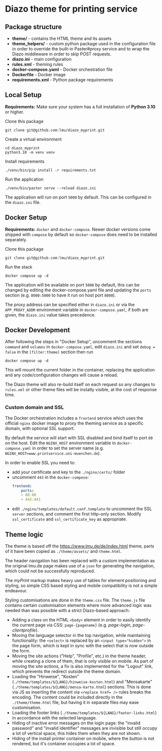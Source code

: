 # Diazo theme for printing service


## Package structure

* **theme/** - contains the HTML theme and its assets
* **theme_helpers/** - custom python package used in the configuration file in order to override the built-in Paster#proxy service and to wrap the Diazo middleware in order to skip POST requests.
* **diazo.ini** - main configuration
* **rules.xml** - theming rules
* **docker-compose.yaml** - Docker orchestration file
* **Dockerfile** - Docker image
* **requirements.xml** - Python package requirements

## Local Setup

**Requirements:** Make sure your system has a full installation of **Python 3.10** or higher.

Clone this package

```shell
git clone git@github.com:lmu/diazo_myprint.git
```

Create a virtual environment

```shell
cd diazo_myprint
python3.10 -m venv venv
```

Install requirements

```shell
./venv/bin/pip install -r requirements.txt
```


Run the application

```shell
./venv/bin/paster serve --reload diazo.ini
```

The application will run on port `5000` by default. This can be configured in the `diazo.ini` file.

## Docker Setup

**Requirements:** `docker` and `docker-compose`. Newer docker versions come shipped with `compose` by default so `docker-compose` does need to be installed separately.

Clone this package

```shell
git clone git@github.com:lmu/diazo_myprint.git
```

Run the stack

```shell
docker compose up -d
```

The application will be available on port `5000` by default, this can be changed by editing the docker-compose.yaml file and updating the `ports` section (e.g. `8080:5000` to have it run on host port `8080`).

The proxy address can be specified either in `diazo.ini` or via the `APP_PROXY_ADDR` environment variable in `docker-compose.yaml`, if both are given, the `diazo.ini` value takes precedence.

## Docker Development

After following the steps in "Docker Setup", uncomment the sections `command` and `volumes` in `docker-compose.yaml`, edit `diazo.ini` and set `debug = false` in the `[filter:theme]` section then run 

```shell
docker compose up -d
```

This will mount the current folder in the container, replacing the application and any code/configuration changes will cause a reload. 

The Diazo theme will also re-build itself on each request so any changes to `rules.xml` or other theme files will be instatly visible, at the cost of response time.

### Custom domain and SSL

The Docker orchestration includes a `frontend` service which uses the official `nginx` docker image to proxy the theming service as a specific domain, with optional SSL support. 

By default the service will start with SSL disabled and bind itself to port `80` on the host. Edit the `NGINX_HOST` environment variable in `docker-compose.yaml` in order to set the server name (e.g. `NGINX_HOST=www.printservice.uni-muenchen.de`).

In order to enable SSL you need to:
* add your certificate and key to the `./nginx/certs/` folder
* uncomment `443` in the `docker-compose`:
    ```yaml
    frontend:
        ports:
        - 80:80
        - 443:443
    ```
* edit `./nginx/templates/default.conf.template` to uncomment the SSL `server` sections, and comment the first http-only section. Modify `ssl_certificate` and `ssl_certificate_key` as appropriate.
## Theme logic

The theme is based off the https://www.lmu.de/de/index.html theme, parts of it have been copied as `./theme/assets/` and `theme.html`.

The header navigation has been replaced with a custom implementation as the original lmu.de page makes use of a `json` for generating the navigation, which could not be successfully reproduced.

The *myPrint* markup makes heavy use of tables for element positioning and styling, so simple CSS based styling and mobile compatibility is not a simple endeavour.

Styling customisations are done in the `theme.css` file. The `theme.js` file contains certain customisation elements where more advanced logic was needed than was possible with a strict Diazo-based approach:

* Adding a class on the HTML `<body>` element in order to easily identify the current page via CSS: `page-{pagename}` (e.g. *page-login*, *page-clientprofile*).
* Moving the language selector in the top navigation, while maintaining functionality: the `<select>` is replaced by an `<input type="hidden">` in the page form, which is kept in sync with the select that is now outside the form.
* Moving the site actions ("Help", "Profile", etc.) in the theme header, while creating a clone of them, that is only visible on mobile. As part of moving the site actions, a fix is also implemented for the "Logout" link, which prevents the redirect outside the theme domain.
* Loading the "Hinweise", "Kosten" (`./theme/templates/${LANG}/hinweise-kosten.html`) and "Mensakarte" (`./theme/templates/${LANG}/mensa-karte.html`) sections. This is done via JS as inserting the content via `<replace href= />` rules breaks the encoding. The content could be included directly in the `./theme/theme.html` file, but having it in separate files may ease customisation.
* Loading the footer links (`./theme/templates/${LANG}/footer-links.html`) in accordance with the selected language.
* Hiding of inactive error messages on the login page: the "invalid password" and "invalid identifier" messages are invisible but still occupy a lot of vertical space, this hides them when they are not shown.
* Hiding of the install printer container on mobile, where the button is not rendered, but it's container occupies a lot of space.